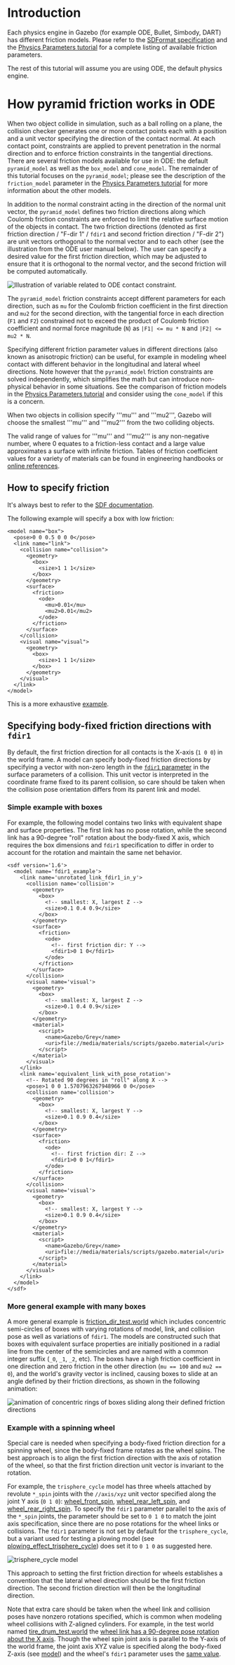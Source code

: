 # Introduction

Each physics engine in Gazebo (for example ODE, Bullet, Simbody, DART) has
different friction models. Please refer to the [SDFormat
specification](http://sdformat.org/spec?ver=1.5&elem=collision#surface_friction)
and the [Physics Parameters tutorial](/tutorials?tut=physics_params#Frictionparameters)
for a complete
listing of available friction parameters.

The rest of this tutorial will assume you are using ODE, the default physics
engine.

# How pyramid friction works in ODE

When two object collide in simulation, such as a ball rolling on a plane,
the collision checker generates one or more contact points each with a position
and a unit vector specifying the direction of the contact normal.
At each contact point, constraints are applied to prevent penetration in
the normal direction and to enforce friction constraints in the tangential
directions. There are several friction models available for use in ODE: the
default `pyramid_model` as well as the `box_model` and `cone_model`.
The remainder of this tutorial focuses on the `pyramid_model`; please see
the description of the `friction_model` parameter in the
[Physics Parameters tutorial](/tutorials?tut=physics_params#Frictionparameters)
for more information about the other models.

In addition to the normal constraint acting in the direction of the normal unit
vector, the `pyramid_model` defines two friction directions along which
Coulomb friction constraints are enforced to limit the relative surface motion
of the objects in contact.
The two friction directions (denoted as first friction direction / "F-dir 1" /
`fdir1` and second friction direction / "F-dir 2") are unit vectors orthogonal
to the normal vector and to each other (see the illustration from the ODE user
manual below).
The user can specify a desired value for the first friction direction, which
may be adjusted to ensure that it is orthogonal to the normal vector, and the
second friction will be computed automatically.

![Illustration of variable related to ODE contact constraint.](http://ode.org/wiki/images/b/b9/Contact.jpg)

The `pyramid_model` friction constraints accept different parameters for each
direction, such as `mu` for the Coulomb friction coefficient in the
first direction and `mu2` for the second direction,
with the tangential force in each direction (`F1` and `F2`) constrained not
to exceed the product of Coulomb friction coefficient and
normal force magnitude (`N`) as `|F1| <= mu * N` and `|F2| <= mu2 * N`.

Specifying different friction parameter values in different directions
(also known as anisotropic friction) can be useful,
for example in modeling wheel contact with different behavior in the
longitudinal and lateral wheel directions.
Note however that the `pyramid_model` friction constraints are solved
independently, which simplifies the math but can introduce non-physical behavior
in some situations.
See the comparison of friction models in the
[Physics Parameters tutorial](/tutorials?tut=physics_params#Frictionparameters)
and consider using the `cone_model` if this is a concern.

When two objects in collision specify '''mu''' and '''mu2''', Gazebo will
choose the smallest '''mu''' and '''mu2''' from the two colliding objects.

The valid range of values for '''mu''' and '''mu2''' is any non-negative number,
where 0 equates to a friction-less contact
and a large value approximates a surface with infinite friction.
Tables of friction coefficient values for a variety of
materials can be found in engineering handbooks
or [online references](http://www.engineeringtoolbox.com/friction-coefficients-d_778.html).

## How to specify friction

It's always best to refer to the [SDF documentation](http://sdformat.org/spec?ver=1.5&elem=collision#surface_friction).

The following example will specify a box with low friction:

~~~
<model name="box">
  <pose>0 0 0.5 0 0 0</pose>
  <link name="link">
    <collision name="collision">
      <geometry>
        <box>
          <size>1 1 1</size>
        </box>
      </geometry>
      <surface>
        <friction>
          <ode>
            <mu>0.01</mu>
            <mu2>0.01</mu2>
          </ode>
        </friction>
      </surface>
    </collision>
    <visual name="visual">
      <geometry>
        <box>
          <size>1 1 1</size>
        </box>
      </geometry>
    </visual>
  </link>
</model>
~~~

This is a more exhaustive [example](https://github.com/osrf/gazebo/blob/gazebo_1.9/sdf/worlds/test_friction.world).

## Specifying body-fixed friction directions with `fdir1`

By default, the first friction direction for all contacts is the X-axis
(`1 0 0`) in the world frame.
A model can specify body-fixed friction directions by specifying a vector
with non-zero length in the
[`fdir1` parameter](http://sdformat.org/spec?ver=1.11&elem=collision#ode_fdir1)
in the surface parameters of a collision.
This unit vector is interpreted in the coordinate frame fixed to its parent
collision, so care should be taken when the collision pose orientation differs
from its parent link and model.

### Simple example with boxes

For example, the following model contains two links with equivalent shape and
surface properties. The first link has no pose rotation, while the second
link has a 90-degree "roll" rotation about the body-fixed X axis, which
requires the box dimensions and `fdir1` specification to differ in order
to account for the rotation and maintain the same net behavior.

~~~
<sdf version='1.6'>
  <model name='fdir1_example'>
    <link name='unrotated_link_fdir1_in_y'>
      <collision name='collision'>
        <geometry>
          <box>
            <!-- smallest: X, largest Z -->
            <size>0.1 0.4 0.9</size>
          </box>
        </geometry>
        <surface>
          <friction>
            <ode>
              <!-- first friction dir: Y -->
              <fdir1>0 1 0</fdir1>
            </ode>
          </friction>
        </surface>
      </collision>
      <visual name='visual'>
        <geometry>
          <box>
            <!-- smallest: X, largest Z -->
            <size>0.1 0.4 0.9</size>
          </box>
        </geometry>
        <material>
          <script>
            <name>Gazebo/Grey</name>
            <uri>file://media/materials/scripts/gazebo.material</uri>
          </script>
        </material>
      </visual>
    </link>
    <link name='equivalent_link_with_pose_rotation'>
      <!-- Rotated 90 degrees in "roll" along X -->
      <pose>1 0 0 1.5707963267948966 0 0</pose>
      <collision name='collision'>
        <geometry>
          <box>
            <!-- smallest: X, largest Y -->
            <size>0.1 0.9 0.4</size>
          </box>
        </geometry>
        <surface>
          <friction>
            <ode>
              <!-- first friction dir: Z -->
              <fdir1>0 0 1</fdir1>
            </ode>
          </friction>
        </surface>
      </collision>
      <visual name='visual'>
        <geometry>
          <box>
            <!-- smallest: X, largest Y -->
            <size>0.1 0.9 0.4</size>
          </box>
        </geometry>
        <material>
          <script>
            <name>Gazebo/Grey</name>
            <uri>file://media/materials/scripts/gazebo.material</uri>
          </script>
        </material>
      </visual>
    </link>
  </model>
</sdf>
~~~

### More general example with many boxes

A more general example is
[friction_dir_test.world](https://github.com/gazebosim/gazebo-classic/blob/gazebo11/test/worlds/friction_dir_test.world)
which includes concentric semi-circles of boxes with varying rotations of
model, link, and collision pose as well as variations of `fdir1`.
The models are constructed such that boxes with equivalent surface properties
are initially positioned in a radial line from the center of the semicircles
and are named with a common integer suffix (`_0`, `_1`, `_2`, etc).
The boxes have a high friction coefficient in one direction
and zero friction in the other direction (`mu == 100` and `mu2 == 0`), and
the world's gravity vector is inclined, causing boxes to slide at an angle
defined by their friction directions, as shown in the following animation:

![animation of concentric rings of boxes sliding along their defined friction directions](https://osrf-migration.github.io/gazebo-gh-pages/data/bitbucket.org/repo/jgXqbo/images/2692916182-friction_dir_test_small.gif)

### Example with a spinning wheel

Special care is needed when specifying a body-fixed friction direction for
a spinning wheel, since the body-fixed frame rotates as the wheel spins.
The best approach is to align the first friction direction with the axis of
rotation of the wheel, so that the first friction direction unit vector is
invariant to the rotation.

For example, the `trisphere_cycle` model has three wheels attached by
revolute `*_spin` joints with the `//axis/xyz` unit vector specified along
the joint Y axis (`0 1 0`):
[wheel_front_spin](https://github.com/osrf/gazebo_models/blob/master/trisphere_cycle/model.sdf#L279-L285),
[wheel_rear_left_spin](https://github.com/osrf/gazebo_models/blob/master/trisphere_cycle/model.sdf#L329-L335),
and
[wheel_rear_right_spin](https://github.com/osrf/gazebo_models/blob/master/trisphere_cycle/model.sdf#L379-L385).
To specify the `fdir1` parameter parallel to the axis of the `*_spin` joints,
the parameter should be set to `0 1 0` to match the joint axis specification,
since there are no pose rotations for the wheel links or collisions.
The `fdir1` parameter is not set by default for the `trisphere_cycle`, but
a variant used for testing a plowing model
(see [plowing_effect_trisphere_cycle](https://github.com/gazebosim/gazebo-classic/blob/gazebo11/test/models/plowing_effect_trisphere_cycle/model.sdf#L339))
does set it to `0 1 0` as suggested here.

![trisphere_cycle model](https://osrf-migration.github.io/gazebo_models-gh-pages/data/bitbucket.org/repo/EgGzpd/images/3164252219-trike.png)

This approach to setting the first friction direction for wheels establishes
a convention that the lateral wheel direction should be the first friction
direction. The second friction direction will then be the longitudinal
direction.

Note that extra care should be taken when the wheel link and collision poses
have nonzero rotations specified, which is common when modeling wheel
collisions with Z-aligned cylinders.
For example, in the test world named
[tire_drum_test.world](https://github.com/gazebosim/gazebo-classic/blob/gazebo11/test/worlds/tire_drum_test.world)
the [wheel link has a 90-degree pose rotation about the X axis](https://github.com/gazebosim/gazebo-classic/blob/gazebo11/test/worlds/tire_drum_test.world#L23).
Though the wheel spin joint axis is parallel to the Y-axis of the world frame,
the joint axis XYZ value is specified along the body-fixed Z-axis
(see [model](https://github.com/gazebosim/gazebo-classic/blob/gazebo11/test/worlds/tire_drum_test.world#L175))
and the wheel's `fdir1` parameter uses the [same value](https://github.com/gazebosim/gazebo-classic/blob/gazebo11/test/worlds/tire_drum_test.world#L60).
